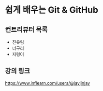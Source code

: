 # 쉽게 배우는 Git & GitHub

## 컨트리뷰터 목록

- 진유림
- 너구리
- 지렁이

## 강의 링크
https://www.inflearn.com/users/@jayjinjay